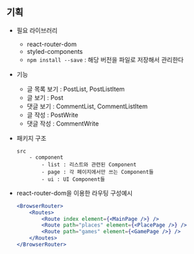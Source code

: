 ## 기획
- 필요 라이브러리
    - react-router-dom
    - styled-components
    - `npm install --save` : 해당 버전을 파일로 저장해서 관리한다

- 기능
    - 글 목록 보기 : PostList, PostListItem
    - 글 보기 : Post
    - 댓글 보기 : CommentList, CommentListItem
    - 글 작성 : PostWrite
    - 댓글 작성 : CommentWrite


- 패키지 구조
    ```
    src
        - component
            - list : 리스트와 관련된 Component
            - page : 각 페이지에서만 쓰는 Component들
            - ui : UI Component들
    ```

- react-router-dom을 이용한 라우팅 구성예시
    ```jsx
    <BrowserRouter>
        <Routes>
            <Route index element={<MainPage />} />
            <Route path="places" element={<PlacePage />} />
            <Route path="games" element={<GamePage />} />
        </Routes>
    </BrowserRouter>
    ```

    


